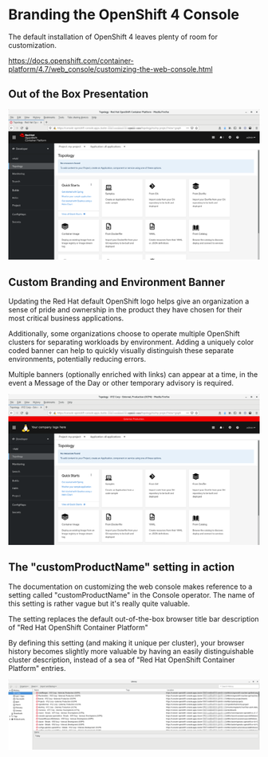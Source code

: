 # Branding the OpenShift 4 Console

The default installation of OpenShift 4 leaves plenty of room for customization.

https://docs.openshift.com/container-platform/4.7/web_console/customizing-the-web-console.html

## Out of the Box Presentation

![Fresh install OpenShift console screenshot](/images/Topology-NoBranding.png)

## Custom Branding and Environment Banner

Updating the Red Hat default OpenShift logo helps give an organization a sense of pride and ownership in the product they have chosen for their most critical business applications.

Additionally, some organizations choose to operate multiple OpenShift clusters for separating workloads by environment. Adding a uniquely color coded banner can help to quickly visually distinguish these separate environments, potentially reducing errors. 

Multiple banners (optionally enriched with links) can appear at a time, in the event a Message of the Day or other temporary advisory is required. 

![Branded and color coded OpenShift console screenshot](/images/Topology-Branded.png)

## The "customProductName" setting in action
The documentation on customizing the web console makes reference to a setting called "customProductName" in the Console operator. The name of this setting is rather vague but it's really quite valuable.

The setting replaces the default out-of-the-box browser title bar description of "Red Hat OpenShift Container Platform"

By defining this setting (and making it unique per cluster), your browser history becomes slightly more valuable by having an easily distinguishable cluster description, instead of a sea of "Red Hat OpenShift Container Platform" entries.

![Screenshot of customProductName in browser history](/images/BrowserHistory-ProductName.png)
